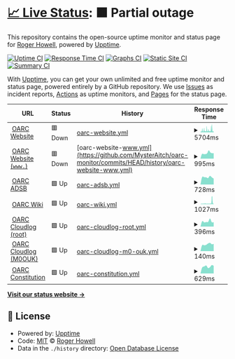 # [📈 Live Status](https://MysterAitch.github.io/oarc-monitor): <!--live status--> **🟧 Partial outage**

This repository contains the open-source uptime monitor and status page for [Roger Howell](https://MysterAitch.github.io/oarc-monitor), powered by [Upptime](https://github.com/upptime/upptime).

[![Uptime CI](https://github.com/MysterAitch/oarc-monitor/workflows/Uptime%20CI/badge.svg)](https://github.com/MysterAitch/oarc-monitor/actions?query=workflow%3A%22Uptime+CI%22)
[![Response Time CI](https://github.com/MysterAitch/oarc-monitor/workflows/Response%20Time%20CI/badge.svg)](https://github.com/MysterAitch/oarc-monitor/actions?query=workflow%3A%22Response+Time+CI%22)
[![Graphs CI](https://github.com/MysterAitch/oarc-monitor/workflows/Graphs%20CI/badge.svg)](https://github.com/MysterAitch/oarc-monitor/actions?query=workflow%3A%22Graphs+CI%22)
[![Static Site CI](https://github.com/MysterAitch/oarc-monitor/workflows/Static%20Site%20CI/badge.svg)](https://github.com/MysterAitch/oarc-monitor/actions?query=workflow%3A%22Static+Site+CI%22)
[![Summary CI](https://github.com/MysterAitch/oarc-monitor/workflows/Summary%20CI/badge.svg)](https://github.com/MysterAitch/oarc-monitor/actions?query=workflow%3A%22Summary+CI%22)

With [Upptime](https://upptime.js.org), you can get your own unlimited and free uptime monitor and status page, powered entirely by a GitHub repository. We use [Issues](https://github.com/MysterAitch/oarc-monitor/issues) as incident reports, [Actions](https://github.com/MysterAitch/oarc-monitor/actions) as uptime monitors, and [Pages](https://MysterAitch.github.io/oarc-monitor) for the status page.

<!--start: status pages-->
<!-- This summary is generated by Upptime (https://github.com/upptime/upptime) -->
<!-- Do not edit this manually, your changes will be overwritten -->
<!-- prettier-ignore -->
| URL | Status | History | Response Time | Uptime |
| --- | ------ | ------- | ------------- | ------ |
| <img alt="" src="https://icons.duckduckgo.com/ip3/oarc.uk.ico" height="13"> [OARC Website](https://oarc.uk/) | 🟥 Down | [oarc-website.yml](https://github.com/MysterAitch/oarc-monitor/commits/HEAD/history/oarc-website.yml) | <details><summary><img alt="Response time graph" src="./graphs/oarc-website/response-time-week.png" height="20"> 5704ms</summary><br><a href="https://MysterAitch.github.io/oarc-monitor/history/oarc-website"><img alt="Response time 2816" src="https://img.shields.io/endpoint?url=https%3A%2F%2Fraw.githubusercontent.com%2FMysterAitch%2Foarc-monitor%2FHEAD%2Fapi%2Foarc-website%2Fresponse-time.json"></a><br><a href="https://MysterAitch.github.io/oarc-monitor/history/oarc-website"><img alt="24-hour response time 7052" src="https://img.shields.io/endpoint?url=https%3A%2F%2Fraw.githubusercontent.com%2FMysterAitch%2Foarc-monitor%2FHEAD%2Fapi%2Foarc-website%2Fresponse-time-day.json"></a><br><a href="https://MysterAitch.github.io/oarc-monitor/history/oarc-website"><img alt="7-day response time 5704" src="https://img.shields.io/endpoint?url=https%3A%2F%2Fraw.githubusercontent.com%2FMysterAitch%2Foarc-monitor%2FHEAD%2Fapi%2Foarc-website%2Fresponse-time-week.json"></a><br><a href="https://MysterAitch.github.io/oarc-monitor/history/oarc-website"><img alt="30-day response time 4565" src="https://img.shields.io/endpoint?url=https%3A%2F%2Fraw.githubusercontent.com%2FMysterAitch%2Foarc-monitor%2FHEAD%2Fapi%2Foarc-website%2Fresponse-time-month.json"></a><br><a href="https://MysterAitch.github.io/oarc-monitor/history/oarc-website"><img alt="1-year response time 3172" src="https://img.shields.io/endpoint?url=https%3A%2F%2Fraw.githubusercontent.com%2FMysterAitch%2Foarc-monitor%2FHEAD%2Fapi%2Foarc-website%2Fresponse-time-year.json"></a></details> | <details><summary><a href="https://MysterAitch.github.io/oarc-monitor/history/oarc-website">99.41%</a></summary><a href="https://MysterAitch.github.io/oarc-monitor/history/oarc-website"><img alt="All-time uptime 99.48%" src="https://img.shields.io/endpoint?url=https%3A%2F%2Fraw.githubusercontent.com%2FMysterAitch%2Foarc-monitor%2FHEAD%2Fapi%2Foarc-website%2Fuptime.json"></a><br><a href="https://MysterAitch.github.io/oarc-monitor/history/oarc-website"><img alt="24-hour uptime 97.30%" src="https://img.shields.io/endpoint?url=https%3A%2F%2Fraw.githubusercontent.com%2FMysterAitch%2Foarc-monitor%2FHEAD%2Fapi%2Foarc-website%2Fuptime-day.json"></a><br><a href="https://MysterAitch.github.io/oarc-monitor/history/oarc-website"><img alt="7-day uptime 99.41%" src="https://img.shields.io/endpoint?url=https%3A%2F%2Fraw.githubusercontent.com%2FMysterAitch%2Foarc-monitor%2FHEAD%2Fapi%2Foarc-website%2Fuptime-week.json"></a><br><a href="https://MysterAitch.github.io/oarc-monitor/history/oarc-website"><img alt="30-day uptime 98.86%" src="https://img.shields.io/endpoint?url=https%3A%2F%2Fraw.githubusercontent.com%2FMysterAitch%2Foarc-monitor%2FHEAD%2Fapi%2Foarc-website%2Fuptime-month.json"></a><br><a href="https://MysterAitch.github.io/oarc-monitor/history/oarc-website"><img alt="1-year uptime 99.29%" src="https://img.shields.io/endpoint?url=https%3A%2F%2Fraw.githubusercontent.com%2FMysterAitch%2Foarc-monitor%2FHEAD%2Fapi%2Foarc-website%2Fuptime-year.json"></a></details>
| <img alt="" src="https://icons.duckduckgo.com/ip3/www.oarc.uk.ico" height="13"> [OARC Website (`www.`)](https://www.oarc.uk/) | 🟥 Down | [oarc-website-www.yml](https://github.com/MysterAitch/oarc-monitor/commits/HEAD/history/oarc-website-www.yml) | <details><summary><img alt="Response time graph" src="./graphs/oarc-website-www/response-time-week.png" height="20"> 995ms</summary><br><a href="https://MysterAitch.github.io/oarc-monitor/history/oarc-website-www"><img alt="Response time 838" src="https://img.shields.io/endpoint?url=https%3A%2F%2Fraw.githubusercontent.com%2FMysterAitch%2Foarc-monitor%2FHEAD%2Fapi%2Foarc-website-www%2Fresponse-time.json"></a><br><a href="https://MysterAitch.github.io/oarc-monitor/history/oarc-website-www"><img alt="24-hour response time 978" src="https://img.shields.io/endpoint?url=https%3A%2F%2Fraw.githubusercontent.com%2FMysterAitch%2Foarc-monitor%2FHEAD%2Fapi%2Foarc-website-www%2Fresponse-time-day.json"></a><br><a href="https://MysterAitch.github.io/oarc-monitor/history/oarc-website-www"><img alt="7-day response time 995" src="https://img.shields.io/endpoint?url=https%3A%2F%2Fraw.githubusercontent.com%2FMysterAitch%2Foarc-monitor%2FHEAD%2Fapi%2Foarc-website-www%2Fresponse-time-week.json"></a><br><a href="https://MysterAitch.github.io/oarc-monitor/history/oarc-website-www"><img alt="30-day response time 1568" src="https://img.shields.io/endpoint?url=https%3A%2F%2Fraw.githubusercontent.com%2FMysterAitch%2Foarc-monitor%2FHEAD%2Fapi%2Foarc-website-www%2Fresponse-time-month.json"></a><br><a href="https://MysterAitch.github.io/oarc-monitor/history/oarc-website-www"><img alt="1-year response time 997" src="https://img.shields.io/endpoint?url=https%3A%2F%2Fraw.githubusercontent.com%2FMysterAitch%2Foarc-monitor%2FHEAD%2Fapi%2Foarc-website-www%2Fresponse-time-year.json"></a></details> | <details><summary><a href="https://MysterAitch.github.io/oarc-monitor/history/oarc-website-www">99.99%</a></summary><a href="https://MysterAitch.github.io/oarc-monitor/history/oarc-website-www"><img alt="All-time uptime 99.57%" src="https://img.shields.io/endpoint?url=https%3A%2F%2Fraw.githubusercontent.com%2FMysterAitch%2Foarc-monitor%2FHEAD%2Fapi%2Foarc-website-www%2Fuptime.json"></a><br><a href="https://MysterAitch.github.io/oarc-monitor/history/oarc-website-www"><img alt="24-hour uptime 99.95%" src="https://img.shields.io/endpoint?url=https%3A%2F%2Fraw.githubusercontent.com%2FMysterAitch%2Foarc-monitor%2FHEAD%2Fapi%2Foarc-website-www%2Fuptime-day.json"></a><br><a href="https://MysterAitch.github.io/oarc-monitor/history/oarc-website-www"><img alt="7-day uptime 99.99%" src="https://img.shields.io/endpoint?url=https%3A%2F%2Fraw.githubusercontent.com%2FMysterAitch%2Foarc-monitor%2FHEAD%2Fapi%2Foarc-website-www%2Fuptime-week.json"></a><br><a href="https://MysterAitch.github.io/oarc-monitor/history/oarc-website-www"><img alt="30-day uptime 100.00%" src="https://img.shields.io/endpoint?url=https%3A%2F%2Fraw.githubusercontent.com%2FMysterAitch%2Foarc-monitor%2FHEAD%2Fapi%2Foarc-website-www%2Fuptime-month.json"></a><br><a href="https://MysterAitch.github.io/oarc-monitor/history/oarc-website-www"><img alt="1-year uptime 99.41%" src="https://img.shields.io/endpoint?url=https%3A%2F%2Fraw.githubusercontent.com%2FMysterAitch%2Foarc-monitor%2FHEAD%2Fapi%2Foarc-website-www%2Fuptime-year.json"></a></details>
| <img alt="" src="https://icons.duckduckgo.com/ip3/adsb.oarc.uk.ico" height="13"> [OARC ADSB](https://adsb.oarc.uk/) | 🟩 Up | [oarc-adsb.yml](https://github.com/MysterAitch/oarc-monitor/commits/HEAD/history/oarc-adsb.yml) | <details><summary><img alt="Response time graph" src="./graphs/oarc-adsb/response-time-week.png" height="20"> 728ms</summary><br><a href="https://MysterAitch.github.io/oarc-monitor/history/oarc-adsb"><img alt="Response time 859" src="https://img.shields.io/endpoint?url=https%3A%2F%2Fraw.githubusercontent.com%2FMysterAitch%2Foarc-monitor%2FHEAD%2Fapi%2Foarc-adsb%2Fresponse-time.json"></a><br><a href="https://MysterAitch.github.io/oarc-monitor/history/oarc-adsb"><img alt="24-hour response time 598" src="https://img.shields.io/endpoint?url=https%3A%2F%2Fraw.githubusercontent.com%2FMysterAitch%2Foarc-monitor%2FHEAD%2Fapi%2Foarc-adsb%2Fresponse-time-day.json"></a><br><a href="https://MysterAitch.github.io/oarc-monitor/history/oarc-adsb"><img alt="7-day response time 728" src="https://img.shields.io/endpoint?url=https%3A%2F%2Fraw.githubusercontent.com%2FMysterAitch%2Foarc-monitor%2FHEAD%2Fapi%2Foarc-adsb%2Fresponse-time-week.json"></a><br><a href="https://MysterAitch.github.io/oarc-monitor/history/oarc-adsb"><img alt="30-day response time 838" src="https://img.shields.io/endpoint?url=https%3A%2F%2Fraw.githubusercontent.com%2FMysterAitch%2Foarc-monitor%2FHEAD%2Fapi%2Foarc-adsb%2Fresponse-time-month.json"></a><br><a href="https://MysterAitch.github.io/oarc-monitor/history/oarc-adsb"><img alt="1-year response time 797" src="https://img.shields.io/endpoint?url=https%3A%2F%2Fraw.githubusercontent.com%2FMysterAitch%2Foarc-monitor%2FHEAD%2Fapi%2Foarc-adsb%2Fresponse-time-year.json"></a></details> | <details><summary><a href="https://MysterAitch.github.io/oarc-monitor/history/oarc-adsb">100.00%</a></summary><a href="https://MysterAitch.github.io/oarc-monitor/history/oarc-adsb"><img alt="All-time uptime 99.39%" src="https://img.shields.io/endpoint?url=https%3A%2F%2Fraw.githubusercontent.com%2FMysterAitch%2Foarc-monitor%2FHEAD%2Fapi%2Foarc-adsb%2Fuptime.json"></a><br><a href="https://MysterAitch.github.io/oarc-monitor/history/oarc-adsb"><img alt="24-hour uptime 100.00%" src="https://img.shields.io/endpoint?url=https%3A%2F%2Fraw.githubusercontent.com%2FMysterAitch%2Foarc-monitor%2FHEAD%2Fapi%2Foarc-adsb%2Fuptime-day.json"></a><br><a href="https://MysterAitch.github.io/oarc-monitor/history/oarc-adsb"><img alt="7-day uptime 100.00%" src="https://img.shields.io/endpoint?url=https%3A%2F%2Fraw.githubusercontent.com%2FMysterAitch%2Foarc-monitor%2FHEAD%2Fapi%2Foarc-adsb%2Fuptime-week.json"></a><br><a href="https://MysterAitch.github.io/oarc-monitor/history/oarc-adsb"><img alt="30-day uptime 100.00%" src="https://img.shields.io/endpoint?url=https%3A%2F%2Fraw.githubusercontent.com%2FMysterAitch%2Foarc-monitor%2FHEAD%2Fapi%2Foarc-adsb%2Fuptime-month.json"></a><br><a href="https://MysterAitch.github.io/oarc-monitor/history/oarc-adsb"><img alt="1-year uptime 99.42%" src="https://img.shields.io/endpoint?url=https%3A%2F%2Fraw.githubusercontent.com%2FMysterAitch%2Foarc-monitor%2FHEAD%2Fapi%2Foarc-adsb%2Fuptime-year.json"></a></details>
| <img alt="" src="https://icons.duckduckgo.com/ip3/wiki.oarc.uk.ico" height="13"> [OARC Wiki](https://wiki.oarc.uk/) | 🟩 Up | [oarc-wiki.yml](https://github.com/MysterAitch/oarc-monitor/commits/HEAD/history/oarc-wiki.yml) | <details><summary><img alt="Response time graph" src="./graphs/oarc-wiki/response-time-week.png" height="20"> 1027ms</summary><br><a href="https://MysterAitch.github.io/oarc-monitor/history/oarc-wiki"><img alt="Response time 667" src="https://img.shields.io/endpoint?url=https%3A%2F%2Fraw.githubusercontent.com%2FMysterAitch%2Foarc-monitor%2FHEAD%2Fapi%2Foarc-wiki%2Fresponse-time.json"></a><br><a href="https://MysterAitch.github.io/oarc-monitor/history/oarc-wiki"><img alt="24-hour response time 1843" src="https://img.shields.io/endpoint?url=https%3A%2F%2Fraw.githubusercontent.com%2FMysterAitch%2Foarc-monitor%2FHEAD%2Fapi%2Foarc-wiki%2Fresponse-time-day.json"></a><br><a href="https://MysterAitch.github.io/oarc-monitor/history/oarc-wiki"><img alt="7-day response time 1027" src="https://img.shields.io/endpoint?url=https%3A%2F%2Fraw.githubusercontent.com%2FMysterAitch%2Foarc-monitor%2FHEAD%2Fapi%2Foarc-wiki%2Fresponse-time-week.json"></a><br><a href="https://MysterAitch.github.io/oarc-monitor/history/oarc-wiki"><img alt="30-day response time 1092" src="https://img.shields.io/endpoint?url=https%3A%2F%2Fraw.githubusercontent.com%2FMysterAitch%2Foarc-monitor%2FHEAD%2Fapi%2Foarc-wiki%2Fresponse-time-month.json"></a><br><a href="https://MysterAitch.github.io/oarc-monitor/history/oarc-wiki"><img alt="1-year response time 722" src="https://img.shields.io/endpoint?url=https%3A%2F%2Fraw.githubusercontent.com%2FMysterAitch%2Foarc-monitor%2FHEAD%2Fapi%2Foarc-wiki%2Fresponse-time-year.json"></a></details> | <details><summary><a href="https://MysterAitch.github.io/oarc-monitor/history/oarc-wiki">100.00%</a></summary><a href="https://MysterAitch.github.io/oarc-monitor/history/oarc-wiki"><img alt="All-time uptime 99.98%" src="https://img.shields.io/endpoint?url=https%3A%2F%2Fraw.githubusercontent.com%2FMysterAitch%2Foarc-monitor%2FHEAD%2Fapi%2Foarc-wiki%2Fuptime.json"></a><br><a href="https://MysterAitch.github.io/oarc-monitor/history/oarc-wiki"><img alt="24-hour uptime 100.00%" src="https://img.shields.io/endpoint?url=https%3A%2F%2Fraw.githubusercontent.com%2FMysterAitch%2Foarc-monitor%2FHEAD%2Fapi%2Foarc-wiki%2Fuptime-day.json"></a><br><a href="https://MysterAitch.github.io/oarc-monitor/history/oarc-wiki"><img alt="7-day uptime 100.00%" src="https://img.shields.io/endpoint?url=https%3A%2F%2Fraw.githubusercontent.com%2FMysterAitch%2Foarc-monitor%2FHEAD%2Fapi%2Foarc-wiki%2Fuptime-week.json"></a><br><a href="https://MysterAitch.github.io/oarc-monitor/history/oarc-wiki"><img alt="30-day uptime 99.70%" src="https://img.shields.io/endpoint?url=https%3A%2F%2Fraw.githubusercontent.com%2FMysterAitch%2Foarc-monitor%2FHEAD%2Fapi%2Foarc-wiki%2Fuptime-month.json"></a><br><a href="https://MysterAitch.github.io/oarc-monitor/history/oarc-wiki"><img alt="1-year uptime 99.97%" src="https://img.shields.io/endpoint?url=https%3A%2F%2Fraw.githubusercontent.com%2FMysterAitch%2Foarc-monitor%2FHEAD%2Fapi%2Foarc-wiki%2Fuptime-year.json"></a></details>
| <img alt="" src="https://icons.duckduckgo.com/ip3/cloudlog.oarc.uk.ico" height="13"> [OARC Cloudlog (root)](https://cloudlog.oarc.uk/) | 🟩 Up | [oarc-cloudlog-root.yml](https://github.com/MysterAitch/oarc-monitor/commits/HEAD/history/oarc-cloudlog-root.yml) | <details><summary><img alt="Response time graph" src="./graphs/oarc-cloudlog-root/response-time-week.png" height="20"> 396ms</summary><br><a href="https://MysterAitch.github.io/oarc-monitor/history/oarc-cloudlog-root"><img alt="Response time 437" src="https://img.shields.io/endpoint?url=https%3A%2F%2Fraw.githubusercontent.com%2FMysterAitch%2Foarc-monitor%2FHEAD%2Fapi%2Foarc-cloudlog-root%2Fresponse-time.json"></a><br><a href="https://MysterAitch.github.io/oarc-monitor/history/oarc-cloudlog-root"><img alt="24-hour response time 337" src="https://img.shields.io/endpoint?url=https%3A%2F%2Fraw.githubusercontent.com%2FMysterAitch%2Foarc-monitor%2FHEAD%2Fapi%2Foarc-cloudlog-root%2Fresponse-time-day.json"></a><br><a href="https://MysterAitch.github.io/oarc-monitor/history/oarc-cloudlog-root"><img alt="7-day response time 396" src="https://img.shields.io/endpoint?url=https%3A%2F%2Fraw.githubusercontent.com%2FMysterAitch%2Foarc-monitor%2FHEAD%2Fapi%2Foarc-cloudlog-root%2Fresponse-time-week.json"></a><br><a href="https://MysterAitch.github.io/oarc-monitor/history/oarc-cloudlog-root"><img alt="30-day response time 433" src="https://img.shields.io/endpoint?url=https%3A%2F%2Fraw.githubusercontent.com%2FMysterAitch%2Foarc-monitor%2FHEAD%2Fapi%2Foarc-cloudlog-root%2Fresponse-time-month.json"></a><br><a href="https://MysterAitch.github.io/oarc-monitor/history/oarc-cloudlog-root"><img alt="1-year response time 438" src="https://img.shields.io/endpoint?url=https%3A%2F%2Fraw.githubusercontent.com%2FMysterAitch%2Foarc-monitor%2FHEAD%2Fapi%2Foarc-cloudlog-root%2Fresponse-time-year.json"></a></details> | <details><summary><a href="https://MysterAitch.github.io/oarc-monitor/history/oarc-cloudlog-root">100.00%</a></summary><a href="https://MysterAitch.github.io/oarc-monitor/history/oarc-cloudlog-root"><img alt="All-time uptime 100.00%" src="https://img.shields.io/endpoint?url=https%3A%2F%2Fraw.githubusercontent.com%2FMysterAitch%2Foarc-monitor%2FHEAD%2Fapi%2Foarc-cloudlog-root%2Fuptime.json"></a><br><a href="https://MysterAitch.github.io/oarc-monitor/history/oarc-cloudlog-root"><img alt="24-hour uptime 100.00%" src="https://img.shields.io/endpoint?url=https%3A%2F%2Fraw.githubusercontent.com%2FMysterAitch%2Foarc-monitor%2FHEAD%2Fapi%2Foarc-cloudlog-root%2Fuptime-day.json"></a><br><a href="https://MysterAitch.github.io/oarc-monitor/history/oarc-cloudlog-root"><img alt="7-day uptime 100.00%" src="https://img.shields.io/endpoint?url=https%3A%2F%2Fraw.githubusercontent.com%2FMysterAitch%2Foarc-monitor%2FHEAD%2Fapi%2Foarc-cloudlog-root%2Fuptime-week.json"></a><br><a href="https://MysterAitch.github.io/oarc-monitor/history/oarc-cloudlog-root"><img alt="30-day uptime 100.00%" src="https://img.shields.io/endpoint?url=https%3A%2F%2Fraw.githubusercontent.com%2FMysterAitch%2Foarc-monitor%2FHEAD%2Fapi%2Foarc-cloudlog-root%2Fuptime-month.json"></a><br><a href="https://MysterAitch.github.io/oarc-monitor/history/oarc-cloudlog-root"><img alt="1-year uptime 100.00%" src="https://img.shields.io/endpoint?url=https%3A%2F%2Fraw.githubusercontent.com%2FMysterAitch%2Foarc-monitor%2FHEAD%2Fapi%2Foarc-cloudlog-root%2Fuptime-year.json"></a></details>
| <img alt="" src="https://icons.duckduckgo.com/ip3/cloudlog.oarc.uk.ico" height="13"> [OARC Cloudlog (M0OUK)](https://cloudlog.oarc.uk/M0OUK/) | 🟩 Up | [oarc-cloudlog-m0-ouk.yml](https://github.com/MysterAitch/oarc-monitor/commits/HEAD/history/oarc-cloudlog-m0-ouk.yml) | <details><summary><img alt="Response time graph" src="./graphs/oarc-cloudlog-m0-ouk/response-time-week.png" height="20"> 140ms</summary><br><a href="https://MysterAitch.github.io/oarc-monitor/history/oarc-cloudlog-m0-ouk"><img alt="Response time 441" src="https://img.shields.io/endpoint?url=https%3A%2F%2Fraw.githubusercontent.com%2FMysterAitch%2Foarc-monitor%2FHEAD%2Fapi%2Foarc-cloudlog-m0-ouk%2Fresponse-time.json"></a><br><a href="https://MysterAitch.github.io/oarc-monitor/history/oarc-cloudlog-m0-ouk"><img alt="24-hour response time 146" src="https://img.shields.io/endpoint?url=https%3A%2F%2Fraw.githubusercontent.com%2FMysterAitch%2Foarc-monitor%2FHEAD%2Fapi%2Foarc-cloudlog-m0-ouk%2Fresponse-time-day.json"></a><br><a href="https://MysterAitch.github.io/oarc-monitor/history/oarc-cloudlog-m0-ouk"><img alt="7-day response time 140" src="https://img.shields.io/endpoint?url=https%3A%2F%2Fraw.githubusercontent.com%2FMysterAitch%2Foarc-monitor%2FHEAD%2Fapi%2Foarc-cloudlog-m0-ouk%2Fresponse-time-week.json"></a><br><a href="https://MysterAitch.github.io/oarc-monitor/history/oarc-cloudlog-m0-ouk"><img alt="30-day response time 158" src="https://img.shields.io/endpoint?url=https%3A%2F%2Fraw.githubusercontent.com%2FMysterAitch%2Foarc-monitor%2FHEAD%2Fapi%2Foarc-cloudlog-m0-ouk%2Fresponse-time-month.json"></a><br><a href="https://MysterAitch.github.io/oarc-monitor/history/oarc-cloudlog-m0-ouk"><img alt="1-year response time 523" src="https://img.shields.io/endpoint?url=https%3A%2F%2Fraw.githubusercontent.com%2FMysterAitch%2Foarc-monitor%2FHEAD%2Fapi%2Foarc-cloudlog-m0-ouk%2Fresponse-time-year.json"></a></details> | <details><summary><a href="https://MysterAitch.github.io/oarc-monitor/history/oarc-cloudlog-m0-ouk">100.00%</a></summary><a href="https://MysterAitch.github.io/oarc-monitor/history/oarc-cloudlog-m0-ouk"><img alt="All-time uptime 99.68%" src="https://img.shields.io/endpoint?url=https%3A%2F%2Fraw.githubusercontent.com%2FMysterAitch%2Foarc-monitor%2FHEAD%2Fapi%2Foarc-cloudlog-m0-ouk%2Fuptime.json"></a><br><a href="https://MysterAitch.github.io/oarc-monitor/history/oarc-cloudlog-m0-ouk"><img alt="24-hour uptime 100.00%" src="https://img.shields.io/endpoint?url=https%3A%2F%2Fraw.githubusercontent.com%2FMysterAitch%2Foarc-monitor%2FHEAD%2Fapi%2Foarc-cloudlog-m0-ouk%2Fuptime-day.json"></a><br><a href="https://MysterAitch.github.io/oarc-monitor/history/oarc-cloudlog-m0-ouk"><img alt="7-day uptime 100.00%" src="https://img.shields.io/endpoint?url=https%3A%2F%2Fraw.githubusercontent.com%2FMysterAitch%2Foarc-monitor%2FHEAD%2Fapi%2Foarc-cloudlog-m0-ouk%2Fuptime-week.json"></a><br><a href="https://MysterAitch.github.io/oarc-monitor/history/oarc-cloudlog-m0-ouk"><img alt="30-day uptime 100.00%" src="https://img.shields.io/endpoint?url=https%3A%2F%2Fraw.githubusercontent.com%2FMysterAitch%2Foarc-monitor%2FHEAD%2Fapi%2Foarc-cloudlog-m0-ouk%2Fuptime-month.json"></a><br><a href="https://MysterAitch.github.io/oarc-monitor/history/oarc-cloudlog-m0-ouk"><img alt="1-year uptime 99.55%" src="https://img.shields.io/endpoint?url=https%3A%2F%2Fraw.githubusercontent.com%2FMysterAitch%2Foarc-monitor%2FHEAD%2Fapi%2Foarc-cloudlog-m0-ouk%2Fuptime-year.json"></a></details>
| <img alt="" src="https://icons.duckduckgo.com/ip3/docs.google.com.ico" height="13"> [OARC Constitution](https://docs.google.com/document/d/1oSoqKR9YLgBlLRDYs6SkZcqy4Sm5BLDalXF4kDURWos) | 🟩 Up | [oarc-constitution.yml](https://github.com/MysterAitch/oarc-monitor/commits/HEAD/history/oarc-constitution.yml) | <details><summary><img alt="Response time graph" src="./graphs/oarc-constitution/response-time-week.png" height="20"> 629ms</summary><br><a href="https://MysterAitch.github.io/oarc-monitor/history/oarc-constitution"><img alt="Response time 636" src="https://img.shields.io/endpoint?url=https%3A%2F%2Fraw.githubusercontent.com%2FMysterAitch%2Foarc-monitor%2FHEAD%2Fapi%2Foarc-constitution%2Fresponse-time.json"></a><br><a href="https://MysterAitch.github.io/oarc-monitor/history/oarc-constitution"><img alt="24-hour response time 693" src="https://img.shields.io/endpoint?url=https%3A%2F%2Fraw.githubusercontent.com%2FMysterAitch%2Foarc-monitor%2FHEAD%2Fapi%2Foarc-constitution%2Fresponse-time-day.json"></a><br><a href="https://MysterAitch.github.io/oarc-monitor/history/oarc-constitution"><img alt="7-day response time 629" src="https://img.shields.io/endpoint?url=https%3A%2F%2Fraw.githubusercontent.com%2FMysterAitch%2Foarc-monitor%2FHEAD%2Fapi%2Foarc-constitution%2Fresponse-time-week.json"></a><br><a href="https://MysterAitch.github.io/oarc-monitor/history/oarc-constitution"><img alt="30-day response time 690" src="https://img.shields.io/endpoint?url=https%3A%2F%2Fraw.githubusercontent.com%2FMysterAitch%2Foarc-monitor%2FHEAD%2Fapi%2Foarc-constitution%2Fresponse-time-month.json"></a><br><a href="https://MysterAitch.github.io/oarc-monitor/history/oarc-constitution"><img alt="1-year response time 608" src="https://img.shields.io/endpoint?url=https%3A%2F%2Fraw.githubusercontent.com%2FMysterAitch%2Foarc-monitor%2FHEAD%2Fapi%2Foarc-constitution%2Fresponse-time-year.json"></a></details> | <details><summary><a href="https://MysterAitch.github.io/oarc-monitor/history/oarc-constitution">100.00%</a></summary><a href="https://MysterAitch.github.io/oarc-monitor/history/oarc-constitution"><img alt="All-time uptime 100.00%" src="https://img.shields.io/endpoint?url=https%3A%2F%2Fraw.githubusercontent.com%2FMysterAitch%2Foarc-monitor%2FHEAD%2Fapi%2Foarc-constitution%2Fuptime.json"></a><br><a href="https://MysterAitch.github.io/oarc-monitor/history/oarc-constitution"><img alt="24-hour uptime 100.00%" src="https://img.shields.io/endpoint?url=https%3A%2F%2Fraw.githubusercontent.com%2FMysterAitch%2Foarc-monitor%2FHEAD%2Fapi%2Foarc-constitution%2Fuptime-day.json"></a><br><a href="https://MysterAitch.github.io/oarc-monitor/history/oarc-constitution"><img alt="7-day uptime 100.00%" src="https://img.shields.io/endpoint?url=https%3A%2F%2Fraw.githubusercontent.com%2FMysterAitch%2Foarc-monitor%2FHEAD%2Fapi%2Foarc-constitution%2Fuptime-week.json"></a><br><a href="https://MysterAitch.github.io/oarc-monitor/history/oarc-constitution"><img alt="30-day uptime 100.00%" src="https://img.shields.io/endpoint?url=https%3A%2F%2Fraw.githubusercontent.com%2FMysterAitch%2Foarc-monitor%2FHEAD%2Fapi%2Foarc-constitution%2Fuptime-month.json"></a><br><a href="https://MysterAitch.github.io/oarc-monitor/history/oarc-constitution"><img alt="1-year uptime 100.00%" src="https://img.shields.io/endpoint?url=https%3A%2F%2Fraw.githubusercontent.com%2FMysterAitch%2Foarc-monitor%2FHEAD%2Fapi%2Foarc-constitution%2Fuptime-year.json"></a></details>

<!--end: status pages-->

[**Visit our status website →**](https://MysterAitch.github.io/oarc-monitor)

## 📄 License

- Powered by: [Upptime](https://github.com/upptime/upptime)
- Code: [MIT](./LICENSE) © [Roger Howell](https://MysterAitch.github.io/oarc-monitor)
- Data in the `./history` directory: [Open Database License](https://opendatacommons.org/licenses/odbl/1-0/)
